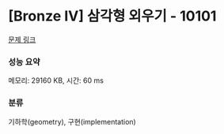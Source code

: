 # [Bronze IV] 삼각형 외우기 - 10101 

[문제 링크](https://www.acmicpc.net/problem/10101) 

### 성능 요약

메모리: 29160 KB, 시간: 60 ms

### 분류

기하학(geometry), 구현(implementation)

